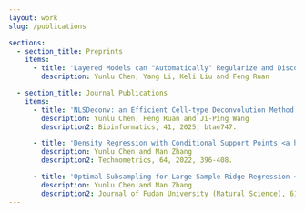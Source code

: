 ```yaml
---
layout: work
slug: /publications

sections:
  - section_title: Preprints
    items:
      - title: 'Layered Models can "Automatically" Regularize and Discover Low-dimensional Structures via Feature Learning <a href="https://arxiv.org/abs/2310.11736">[arXiv]</a> <a href="https://github.com/tinachentc/kernel-learning-in-ridge-regression">[code]</a>'
        description: Yunlu Chen, Yang Li, Keli Liu and Feng Ruan

  - section_title: Journal Publications
    items:
      - title: 'NLSDeconv: an Efficient Cell-type Deconvolution Method for Spatial Transcriptomics Data <a href="https://academic.oup.com/bioinformatics/article/41/1/btae747/7929808">[journal]</a> <a href="https://github.com/tinachentc/NLSDeconv">[code]</a>'
        description: Yunlu Chen, Feng Ruan and Ji-Ping Wang
        description2: Bioinformatics, 41, 2025, btae747.

      - title: 'Density Regression with Conditional Support Points <a href="https://www.tandfonline.com/doi/full/10.1080/00401706.2022.2044384">[journal]</a>'
        description: Yunlu Chen and Nan Zhang
        description2: Technometrics, 64, 2022, 396-408.

      - title: 'Optimal Subsampling for Large Sample Ridge Regression <a href="https://arxiv.org/abs/2204.04776">[arXiv]</a>'
        description: Yunlu Chen and Nan Zhang
        description2: Journal of Fudan University (Natural Science), 61, 2022, 1-9.
---
```


<!-- ---
layout: work
title: Research
slug: /research
items:
  - title: Publication 1
    image:
      src: /assets/img/work/water.png
      alt: water
    description: The link to <a href="https://chen-yunlu.github.io/assets/img/profile-pic.jpg">Picture</a>

---

List of research
<br />
<br /> -->
